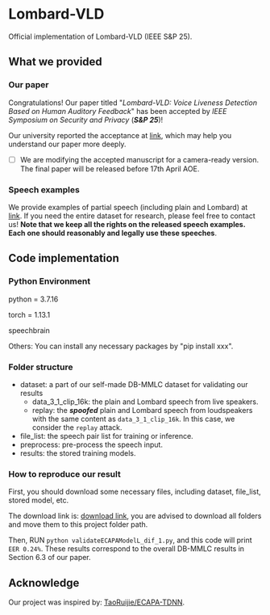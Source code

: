 # Lombard-VLD
Official implementation of Lombard-VLD (IEEE S\&P 25).

## What we provided

### Our paper

Congratulations! Our paper titled "*Lombard-VLD: Voice Liveness Detection Based on Human Auditory Feedback*" has been accepted by *IEEE Symposium on Security and Privacy* (***S&P 25***)!

Our university reported the acceptance at [link](https://news.whu.edu.cn/info/1015/477347.htm), which may help you understand our paper more deeply.

- [ ] We are modifying the accepted manuscript for a camera-ready version. The final paper will be released before 17th April AOE.

### Speech examples

We provide examples of partial speech (including plain and Lombard) at [link](https://hongchengzhu.github.io/Lombard-VLD-speech-examples/). If you need the entire dataset for research, please feel free to contact us! **Note that we keep all the rights on the released speech examples. Each one should reasonably and legally use these speeches**.

## Code implementation

### Python Environment

python = 3.7.16

torch = 1.13.1

speechbrain

Others: You can install any necessary packages by "pip install xxx".

### Folder structure

- dataset: a part of our self-made DB-MMLC dataset for validating our results
  - data_3_1_clip_16k: the plain and Lombard speech from live speakers.
  - replay: the ***spoofed*** plain and Lombard speech from loudspeakers with the same content as `data_3_1_clip_16k`. In this case, we consider the `replay` attack.
- file_list: the speech pair list for training or inference.
- preprocess: pre-process the speech input.
- results: the stored training models.

### How to reproduce our result

First, you should download some necessary files, including dataset, file_list, stored model, etc.

The download link is: [download link](https://drive.google.com/drive/folders/1FyE3JABE86trg5SPFKDSXm8ADRyhm_FU?usp=drive_link), you are advised to download all folders and move them to this project folder path.

Then, RUN `python validateECAPAModelL_dif_1.py`, and this code will print `EER 0.24%`. These results correspond to the overall DB-MMLC results in Section 6.3 of our paper.

## Acknowledge

Our project was inspired by: [TaoRuijie/ECAPA-TDNN](https://github.com/TaoRuijie/ECAPA-TDNN).







